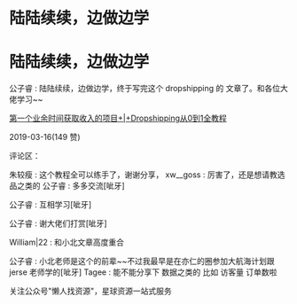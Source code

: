 # 陆陆续续，边做边学

# 陆陆续续，边做边学

公子睿 : 陆陆续续，边做边学，终于写完这个 dropshipping 的 文章了。和各位大佬学习~~

[第一个业余时间获取收入的项目](https://mp.weixin.qq.com/s/uxRee4-KgnIcCqEZ0l2kvQ)[+|+Dropshipping](https://mp.weixin.qq.com/s/uxRee4-KgnIcCqEZ0l2kvQ)[从](https://mp.weixin.qq.com/s/uxRee4-KgnIcCqEZ0l2kvQ)[0](https://mp.weixin.qq.com/s/uxRee4-KgnIcCqEZ0l2kvQ)[到](https://mp.weixin.qq.com/s/uxRee4-KgnIcCqEZ0l2kvQ)[1](https://mp.weixin.qq.com/s/uxRee4-KgnIcCqEZ0l2kvQ)[全教程](https://mp.weixin.qq.com/s/uxRee4-KgnIcCqEZ0l2kvQ)

2019-03-16(149 赞)

评论区：

朱较瘦 : 这个教程全可以练手了，谢谢分享， xw__goss : 厉害了，还是想请教选品之类的 公子睿 : 多多交流[呲牙]

公子睿 : 互相学习[呲牙]

公子睿 : 谢大佬们打赏[呲牙]

William|22 : 和小北文章高度重合

公子睿 : 小北老师是这个的前辈~~不过我最早是在亦仁的圈参加大航海计划跟 jerse 老师学的[呲牙] Tagee : 能不能分享下 数据之类的 比如 访客量 订单数啦

关注公众号"懒人找资源"，星球资源一站式服务